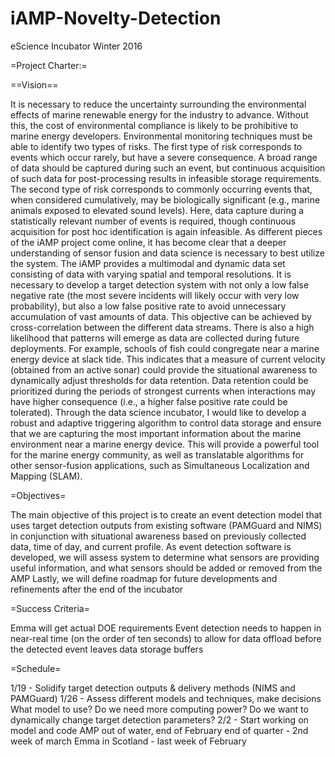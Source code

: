 # iAMP-Novelty-Detection
eScience Incubator Winter 2016

=Project Charter:=

==Vision==

It is necessary to reduce the uncertainty surrounding the environmental effects of marine renewable energy for the industry to advance. Without this, the cost of environmental compliance is likely to be prohibitive to marine energy developers. Environmental monitoring techniques must be able to identify two types of risks. The first type of risk corresponds to events which occur rarely, but have a severe consequence. A broad range of data should be captured during such an event, but continuous acquisition of such data for post-processing results in infeasible storage requirements. The second type of risk corresponds to commonly occurring events that, when considered cumulatively, may be biologically significant (e.g., marine animals exposed to elevated sound levels). Here, data capture during a statistically relevant number of events is required, though continuous acquisition for post hoc identification is again infeasible.
As different pieces of the iAMP project come online, it has become clear that a deeper understanding of sensor fusion and data science is necessary to best utilize the system. The iAMP provides a multimodal and dynamic data set consisting of data with varying spatial and temporal resolutions. It is necessary to develop a target detection system with not only a low false negative rate (the most severe incidents will likely occur with very low probability), but also a low false positive rate to avoid unnecessary accumulation of vast amounts of data. This objective can be achieved by cross-correlation between the different data streams. There is also a high likelihood that patterns will emerge as data are collected during future deployments. For example, schools of fish could congregate near a marine energy device at slack tide. This indicates that a measure of current velocity (obtained from an active sonar) could provide the situational awareness to dynamically adjust thresholds for data retention. Data retention could be prioritized during the periods of strongest currents when interactions may have higher consequence (i.e., a higher false positive rate could be tolerated). Through the data science incubator, I would like to develop a robust and adaptive triggering algorithm to control data storage and ensure that we are capturing the most important information about the marine environment near a marine energy device. This will provide a powerful tool for the marine energy community, as well as translatable algorithms for other sensor-fusion applications, such as Simultaneous Localization and Mapping (SLAM).  

=Objectives=

The main objective of this project is to create an event detection model that uses target detection outputs from existing software (PAMGuard and NIMS) in conjunction with situational awareness based on previously collected data, time of day, and current profile.
As event detection software is developed, we will assess system to determine what sensors are providing useful information, and what sensors should be added or removed from the AMP
Lastly, we will define roadmap for future developments and refinements after the end of the incubator

=Success Criteria=

Emma will get actual DOE requirements
Event detection needs to happen in near-real time (on the order of ten seconds) to allow for data offload before the detected event leaves data storage buffers

=Schedule=

1/19 - Solidify target detection outputs & delivery methods (NIMS and PAMGuard)
1/26 - Assess different models and techniques, make decisions
What model to use?
Do we need more computing power?
Do we want to dynamically change target detection parameters?
2/2 - Start working on model and code 
AMP out of water, end of February
end of quarter - 2nd week of march
Emma in Scotland - last week of February

